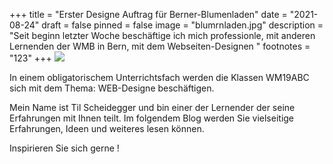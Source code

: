 +++
title = "Erster Designe Auftrag für Berner-Blumenladen"
date = "2021-08-24"
draft = false
pinned = false
image = "blumrnladen.jpg"
description = "Seit beginn letzter Woche beschäftige  ich mich professionle, mit anderen Lernenden der WMB in Bern, mit dem Webseiten-Designen "
footnotes = "123"
+++
![](blumrnladen.jpg)

In einem obligatorischem Unterrichtsfach werden die Klassen WM19ABC sich mit dem Thema: WEB-Designe beschäftigen.

Mein Name ist Til Scheidegger und bin einer der Lernender der seine Erfahrungen mit Ihnen teilt. Im folgendem Blog werden Sie vielseitige Erfahrungen, Ideen und weiteres lesen können. 

Inspirieren Sie sich gerne !